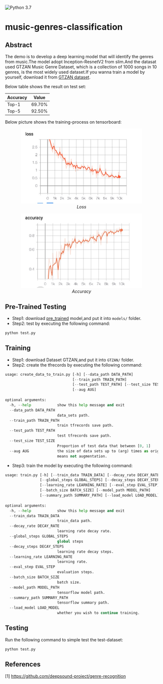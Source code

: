 ![Python 3.7](https://img.shields.io/badge/python-3.7-green.svg)

# music-genres-classification
## Abstract
The demo is to develop a deep learning model that will identify the genres from music.The model adopt Inception-ResnetV2 from slim.And the datasat used GTZAN Music Genre Dataset, which is a collection of 1000 songs in 10 genres, is the most widely used dataset.If you wanna train a model by yourself, download it from [GTZAN dataset](http://opihi.cs.uvic.ca/sound/genres.tar.gz).

Below table shows the result on test set:

Accuracy | Value
--------- | ---------
Top-1 | 69.70%
Top-5 | 92.50%

Below picture shows the training-process on tensorboard:
<p align="center">
  <img src="tensorboard/loss.jpg" width="400"> <br />
  <em> Loss </em>
</p>
<p align="center">
  <img src="tensorboard/accuracy.jpg" width="400"> <br />
  <em> Accuracy</em>
</p>

## Pre-Trained Testing

* Step1: download [pre_trained](https://pan.baidu.com/s/1Pg7UH5rj_xCv77Wz4sCy_A) model,and put it into `models/` folder.
* Step2: test by executing the following command:
```python 
python test.py
```

## Training

* Step1: download Dataset GTZAN,and put it into `GTZAN/` folder.
* Step2: create the tfrecords by executing the following command:
```python 
usage: create_data_to_train.py [-h] [--data_path DATA_PATH]
                               [--train_path TRAIN_PATH]
                               [--test_path TEST_PATH] [--test_size TEST_SIZE]
                               [--aug AUG]
                               
optional arguments:
  -h, --help            show this help message and exit
  --data_path DATA_PATH
                        data_sets path.
  --train_path TRAIN_PATH
                        train tfrecords save path.
  --test_path TEST_PATH
                        test tfrecords save path.
  --test_size TEST_SIZE
                        Proportion of test data that between [0, 1]
  --aug AUG             the size of data sets up to (arg) times as original. 1
                        means not augmentation.                        

```
* Step3: train the model by executing the following command:
```python 
usage: train.py [-h] [--train_data TRAIN_DATA] [--decay_rate DECAY_RATE]
                [--global_steps GLOBAL_STEPS] [--decay_steps DECAY_STEPS]
                [--learning_rate LEARNING_RATE] [--eval_step EVAL_STEP]
                [--batch_size BATCH_SIZE] [--model_path MODEL_PATH]
                [--summary_path SUMMARY_PATH] [--load_model LOAD_MODEL]
                
optional arguments:
  -h, --help            show this help message and exit
  --train_data TRAIN_DATA
                        train_data path.
  --decay_rate DECAY_RATE
                        learning rate decay rate.
  --global_steps GLOBAL_STEPS
                        global steps
  --decay_steps DECAY_STEPS
                        learning rate decay steps.
  --learning_rate LEARNING_RATE
                        learning rate.
  --eval_step EVAL_STEP
                        evaluation steps.
  --batch_size BATCH_SIZE
                        batch size.
  --model_path MODEL_PATH
                        tensorflow model path.
  --summary_path SUMMARY_PATH
                        tensorflow summary path.
  --load_model LOAD_MODEL
                        whether you wish to continue training.
```

## Testing

Run the following command to simple test the test-dataset:
```python 
python test.py
```

## References

[1] https://github.com/deepsound-project/genre-recognition



